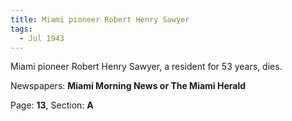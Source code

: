 ```yaml
---  
title: Miami pioneer Robert Henry Sawyer  
tags:  
  - Jul 1943  
---  
```

  
Miami pioneer Robert Henry Sawyer, a resident for 53 years, dies.  
  
Newspapers: **Miami Morning News or The Miami Herald**  
  
Page: **13**, Section: **A** 
